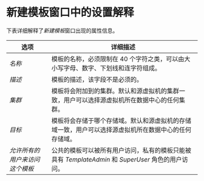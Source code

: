 # 新建模板窗口中的设置解释

下表详细解释了*新建模板*窗口出现的属性信息。

|选项|详细描述|
|----|--------|
|*名称*|模板的名称，必须限制在 40 个字符之类，可以由大小写字母、数字、下划线和连字符组成。|
|*描述*|模板的描述，该字段不是必须的。|
|*集群*|模板将会附加到的集群。默认和源虚拟机的集群一致，用户可以选择源虚拟机所在数据中心的任何集群。|
|*目标*|模板将会存储于哪个存储域。默认和源虚拟机的存储域一致，用户可以选择源虚拟机所在数据中心的任何存储域。|
|*允许所有的用户来访问这个模板*|公共的模板可以被所有用户访问，私有的模板只能被具有 *TemplateAdmin* 和 *SuperUser* 角色的用户访问。|
